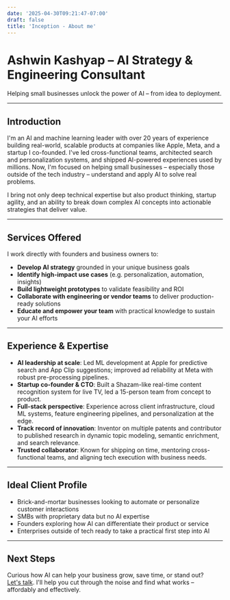 ```yaml
---
date: '2025-04-30T09:21:47-07:00'
draft: false
title: 'Inception - About me'
---
```


# Ashwin Kashyap – AI Strategy & Engineering Consultant

Helping small businesses unlock the power of AI – from idea to deployment.

---

## Introduction

I'm an AI and machine learning leader with over 20 years of experience building real-world, scalable products at companies like Apple, Meta, and a startup I co-founded. I've led cross-functional teams, architected search and personalization systems, and shipped AI-powered experiences used by millions. Now, I'm focused on helping small businesses – especially those outside of the tech industry – understand and apply AI to solve real problems.

I bring not only deep technical expertise but also product thinking, startup agility, and an ability to break down complex AI concepts into actionable strategies that deliver value.

---

## Services Offered

I work directly with founders and business owners to:

- **Develop AI strategy** grounded in your unique business goals  
- **Identify high-impact use cases** (e.g. personalization, automation, insights)  
- **Build lightweight prototypes** to validate feasibility and ROI  
- **Collaborate with engineering or vendor teams** to deliver production-ready solutions  
- **Educate and empower your team** with practical knowledge to sustain your AI efforts  

---

## Experience & Expertise

- **AI leadership at scale**: Led ML development at Apple for predictive search and App Clip suggestions; improved ad reliability at Meta with robust pre-processing pipelines.  
- **Startup co-founder & CTO**: Built a Shazam-like real-time content recognition system for live TV, led a 15-person team from concept to product.  
- **Full-stack perspective**: Experience across client infrastructure, cloud ML systems, feature engineering pipelines, and personalization at the edge.  
- **Track record of innovation**: Inventor on multiple patents and contributor to published research in dynamic topic modeling, semantic enrichment, and search relevance.  
- **Trusted collaborator**: Known for shipping on time, mentoring cross-functional teams, and aligning tech execution with business needs.

---

## Ideal Client Profile

- Brick-and-mortar businesses looking to automate or personalize customer interactions  
- SMBs with proprietary data but no AI expertise  
- Founders exploring how AI can differentiate their product or service  
- Enterprises outside of tech ready to take a practical first step into AI  

---

## Next Steps

Curious how AI can help your business grow, save time, or stand out?  
[Let's talk](/pages/contact). I'll help you cut through the noise and find what works – affordably and effectively.
